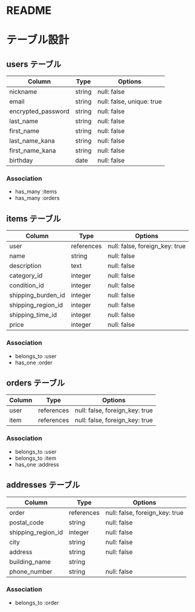 # README

# テーブル設計

## users テーブル

| Column             | Type    | Options                         |
| ------------------ | ------- | ------------------------------- |
| nickname           | string  | null: false                     |
| email              | string  | null: false, unique: true       |
| encrypted_password | string  | null: false                     |
| last_name          | string  | null: false                     |
| first_name         | string  | null: false                     |
| last_name_kana     | string  | null: false                     |
| first_name_kana    | string  | null: false                     |
| birthday           | date    | null: false                     |

### Association

- has_many :items
- has_many :orders

## items テーブル

| Column                | Type       | Options                         |
| --------------------- | ---------- | ------------------------------- |
| user                  | references | null: false, foreign_key: true  |
| name                  | string     | null: false                     |
| description           | text       | null: false                     |
| category_id           | integer    | null: false                     |
| condition_id          | integer    | null: false                     |
| shipping_burden_id    | integer    | null: false                     |
| shipping_region_id    | integer    | null: false                     |
| shipping_time_id      | integer    | null: false                     |
| price                 | integer    | null: false                     |

### Association

- belongs_to :user
- has_one :order

## orders テーブル

| Column          | Type       | Options                         |
| --------------- | ---------- | ------------------------------- |
| user            | references | null: false, foreign_key: true  |
| item            | references | null: false, foreign_key: true  |

### Association

- belongs_to :user
- belongs_to :item
- has_one :address

## addresses テーブル

| Column             | Type       | Options                         |
| ------------------ | ---------- | ------------------------------- |
| order              | references | null: false, foreign_key: true  |
| postal_code        | string     | null: false                     |
| shipping_region_id | integer    | null: false                     |
| city               | string     | null: false                     |
| address            | string     | null: false                     |
| building_name      | string     |                                 |
| phone_number       | string     | null: false                     |

### Association

- belongs_to :order
